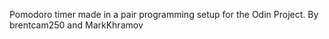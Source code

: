 Pomodoro timer made in a pair programming setup for the Odin Project.
By brentcam250 and MarkKhramov
